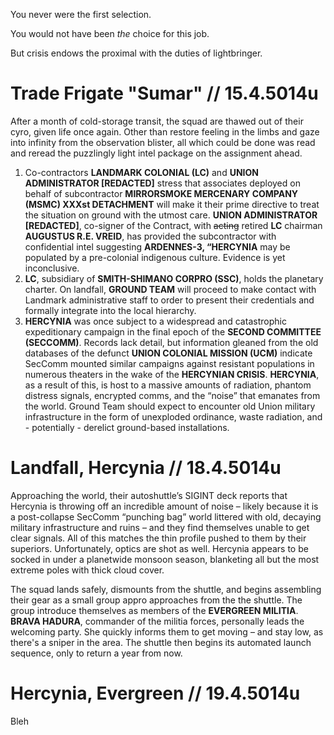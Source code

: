 You never were the first selection. 

You would not have been _the_ choice for this job. 

But crisis endows the proximal with the duties of lightbringer.

# Trade Frigate "Sumar" // 15.4.5014u

After a month of cold-storage transit, the squad are thawed out of their cyro, given life once again. Other than restore feeling in the limbs and gaze into infinity from the observation blister, all which could be done was read and reread the puzzlingly light intel package on the assignment ahead. 

1. Co-contractors **LANDMARK COLONIAL (LC)** and **UNION ADMINISTRATOR [REDACTED]** stress that associates deployed on behalf of subcontractor **MIRRORSMOKE MERCENARY COMPANY (MSMC) XXXst DETACHMENT** will make it their prime directive to treat the situation on ground with the utmost care. **UNION ADMINISTRATOR [REDACTED]**, co-signer of the Contract, with ~~acting~~ retired **LC** chairman **AUGUSTUS R.E. VREID**, has provided the subcontractor with confidential intel suggesting **ARDENNES-3, “HERCYNIA** may be populated by a pre-colonial indigenous culture. Evidence is yet inconclusive. 
2. **LC**, subsidiary of **SMITH-SHIMANO CORPRO (SSC)**, holds the planetary charter. On landfall, **GROUND TEAM** will proceed to make contact with Landmark administrative staff to order to present their credentials and formally integrate into the local hierarchy.
3. **HERCYNIA** was once subject to a widespread and catastrophic expeditionary campaign in the final epoch of the **SECOND COMMITTEE (SECCOMM)**. Records lack detail, but information gleaned from the old databases of the defunct **UNION COLONIAL MISSION (UCM)** indicate SecComm mounted similar campaigns against resistant populations in numerous theaters in the wake of the **HERCYNIAN CRISIS**. **HERCYNIA**, as a result of this, is host to a massive amounts of radiation, phantom distress signals, encrypted comms, and the “noise” that emanates from the world. Ground Team should expect to encounter old Union military infrastructure in the form of unexploded ordinance, waste radiation, and - potentially - derelict ground-based installations.

# Landfall, Hercynia // 18.4.5014u

Approaching the world, their autoshuttle’s SIGINT deck reports that Hercynia is throwing off an incredible amount of noise – likely because it is a post-collapse SecComm “punching bag” world littered with old, decaying military infrastructure and ruins – and they find themselves unable to get clear signals. All of this matches the thin profile pushed to them by their superiors. Unfortunately, optics are shot as well. Hercynia appears to be socked in under a planetwide monsoon season, blanketing all but the most extreme poles with thick cloud cover.

The squad lands safely, dismounts from the shuttle, and begins assembling their gear as a small group appro approaches from the the shuttle. The group introduce themselves as members of the **EVERGREEN MILITIA**. **BRAVA HADURA**, commander of the militia forces, personally leads the welcoming party. She quickly informs them to get moving – and stay low, as there's a sniper in the area. The shuttle then begins its automated launch sequence, only to return a year from now.

# Hercynia, Evergreen // 19.4.5014u

Bleh
